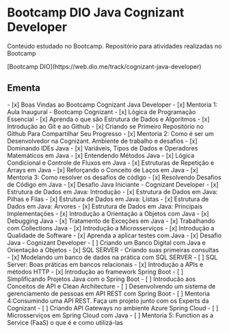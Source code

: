 <h1> Bootcamp DIO Java Cognizant Developer</h1>
<p>Conteúdo estudado no Bootcamp. Repositório para atividades realizadas no Bootcamp</p>
[Bootcamp DIO](https://web.dio.me/track/cognizant-java-developer)


<h2> Ementa </h2>
- [x] Boas Vindas ao Bootcamp Cognizant Java Developer
- [x] Mentoria 1: Aula Inaugural - Bootcamp Cognizant
- [x] Lógica de Programação Essencial
- [x] Aprenda o que são Estrutura de Dados e Algoritmos
- [x] Introdução ao Git e ao Github
- [x] Criando se Primeiro Repositório no Github Para Compartilhar Seu Progresso
- [x] Mentoria 2: Como é ser um Desenvolvedor na Cognizant. Ambiente de trabalho e desafios
- [x] Dominando IDEs Java
- [x] Variáveis, Tipos de Dados e Operadores Matemáticos em Java
- [x] Entendendo Métodos Java
- [x] Lógica Condicional e Controle de Fluxos em Java
- [x] Estruturas de Repetição e Arrays em Java
- [x] Reforçando o Conceito de Laços em Java
- [x] Mentoria 3: Como resolver os desafios de código
- [x] Resolvendo Desafios de Código em Java
- [x] Desafio Java Iniciante - Cognizant Developer
- [x] Estrutura de Dados em Java: Introdução
- [x] Estrutura de Dados em Java: Pilhas e Filas
- [x] Estrutura de Dados em Java: Listas
- [x] Estrutura de Dados em Java: Árvores
- [x] Estrutura de Dados em Java: Principais Implementações
- [x] Introdução a Orientação a Objetos com Java
- [x] Debugging Java
- [x] Tratamento de Exceções em Java
- [x] Trabalhando com Collections Java
- [x] Introdução a Microsserviços
- [x] Introdução a Qualidade de Software
- [x] Aprenda a aplicar testes com Java
- [x] Desafio Java - Cognizant Developer
- [ ] Criando um Banco Digital com Java e Orientação a Objetos
- [x] SQL SERVER - Criando suas primeiras consultas
- [x] Modelando um banco de dados na prática com SQL SERVER
- [ ] SQL Server: Boas práticas em bancos relacionais
- [x] Introdução a APIs e métodos HTTP
- [x] Introdução ao framework Spring Boot
- [ ] Simplificando Projetos Java com o Spring Boot
- [ ] Introducão aos Conceitos de API e Clean Architecture
- [ ] Desenvolvendo um sistema de gerenciamento de pessoas em API REST com Spring Boot
- [ ] Mentoria 4:Consumindo uma API REST. Faça um projeto junto com os Experts da Cognizant 
- [ ] Criando API Gateways no ambiente Azure Spring Cloud
- [ ] Microsserviços em Spring Cloud com Java
- [ ] Mentoria 5: Function as a Service (FaaS) o que é e como utilizá-las
